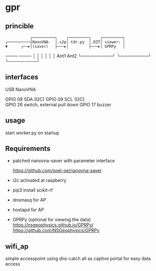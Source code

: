 # gpr

## princible
               ┌──────────┐    ┌─────────┐    ┌─────────┐
    ┌──────────┤NanoVNA-  │.s2p│ tdr.py  │.DZT│ viewer: │
    ▼      ┌──►│(saver)   ├───►│         ├───►│ GPRPy   │
  ────   ────  │          │    │         │    │         │
  Ant1  Ant2   └──────────┘    └─────────┘    └─────────┘



## interfaces

USB 		NanoVNA

GPIO 08 	SDA (I2C)
GPIO 09 	SCL (I2C)        
GPIO 26		switch, external pull down
GPIO 17		buzzer

## usage
start worker.py on startup

## Requirements

- patched nanovna-saver with parameter interface

	https://github.com/spel-oe/nanovna-saver

- i2c activated at raspberry
   
- pip3 install scikit-rf

- dnsmasq for AP

- hostapd for AP

- GPRPy (optional for viewing the data)
	https://nsgeophysics.github.io/GPRPy/
	https://github.com/NSGeophysics/GPRPy
	       	
## wifi_ap
simple accesspoint using dns-catch all as captive portal for easy data access


